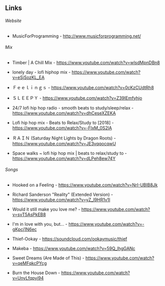 ## Links

###### Website
- MusicForProgramming - http://www.musicforprogramming.net/

###### Mix

- Timber | A Chill Mix - https://www.youtube.com/watch?v=wlsdMpnDBn8

- lonely day - lofi hiphop mix - https://www.youtube.com/watch?v=eSjSozKL_EA

- Ｆｅｅｌｉｎｇｓ - https://www.youtube.com/watch?v=0cKzCUdtRh8

- ＳＬＥＥＰＹ - https://www.youtube.com/watch?v=Z39IEmfyhjo

- 24/7 lofi hip hop radio - smooth beats to study/sleep/relax -https://www.youtube.com/watch?v=dhCeseXZEKA

- Lofi hip hop mix - Beats to Relax/Study to [2018] - https://www.youtube.com/watch?v=-FlxM_0S2lA

- ＲＡＩＮ (Saturday Night Lights by Dragon Roots) - https://www.youtube.com/watch?v=JE3vqqocqwU

- Space walks ~ lofi hip hop mix | beats to relax/study to - https://www.youtube.com/watch?v=dLPeh8ew74Y

###### Songs
- Hooked on a Feeling - https://www.youtube.com/watch?v=NrI-UBIB8Jk 

- Richard Sanderson "Reality" (Extended Version) - https://www.youtube.com/watch?v=yZ_I9HR1v1I

- Would it still make you love me? - https://www.youtube.com/watch?v=svT5AsPkEB8

- I'm in love with you, but... - https://www.youtube.com/watch?v=-gKpcj1N6ec

- Thief-Ookay - https://soundcloud.com/ookaymusic/thief

- Makeba - https://www.youtube.com/watch?v=59Q_lhgGANc

- Sweet Dreams (Are Made of This) - https://www.youtube.com/watch?v=qeMFqkcPYcg

- Burn the House Down - https://www.youtube.com/watch?v=UnyLfqpyi94
